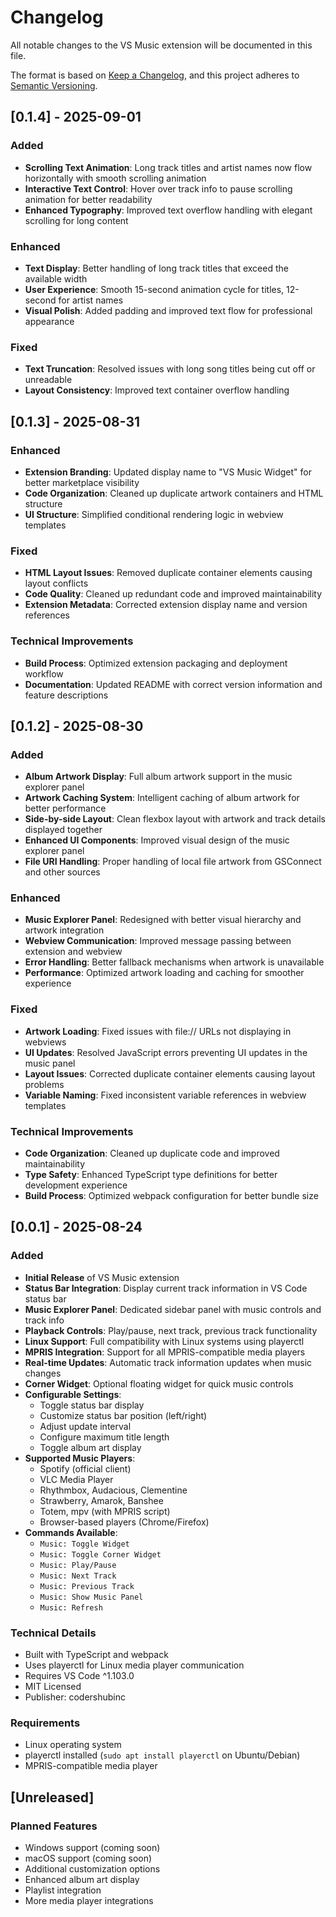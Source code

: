 # Changelog

All notable changes to the VS Music extension will be documented in this file.

The format is based on [Keep a Changelog](https://keepachangelog.com/en/1.0.0/),
and this project adheres to [Semantic Versioning](https://semver.org/spec/v2.0.0.html).

## [0.1.4] - 2025-09-01

### Added

- **Scrolling Text Animation**: Long track titles and artist names now flow horizontally with smooth scrolling animation
- **Interactive Text Control**: Hover over track info to pause scrolling animation for better readability
- **Enhanced Typography**: Improved text overflow handling with elegant scrolling for long content

### Enhanced

- **Text Display**: Better handling of long track titles that exceed the available width
- **User Experience**: Smooth 15-second animation cycle for titles, 12-second for artist names
- **Visual Polish**: Added padding and improved text flow for professional appearance

### Fixed

- **Text Truncation**: Resolved issues with long song titles being cut off or unreadable
- **Layout Consistency**: Improved text container overflow handling

## [0.1.3] - 2025-08-31

### Enhanced

- **Extension Branding**: Updated display name to "VS Music Widget" for better marketplace visibility
- **Code Organization**: Cleaned up duplicate artwork containers and HTML structure
- **UI Structure**: Simplified conditional rendering logic in webview templates

### Fixed

- **HTML Layout Issues**: Removed duplicate container elements causing layout conflicts
- **Code Quality**: Cleaned up redundant code and improved maintainability
- **Extension Metadata**: Corrected extension display name and version references

### Technical Improvements

- **Build Process**: Optimized extension packaging and deployment workflow
- **Documentation**: Updated README with correct version information and feature descriptions

## [0.1.2] - 2025-08-30

### Added

- **Album Artwork Display**: Full album artwork support in the music explorer panel
- **Artwork Caching System**: Intelligent caching of album artwork for better performance
- **Side-by-side Layout**: Clean flexbox layout with artwork and track details displayed together
- **Enhanced UI Components**: Improved visual design of the music explorer panel
- **File URI Handling**: Proper handling of local file artwork from GSConnect and other sources

### Enhanced

- **Music Explorer Panel**: Redesigned with better visual hierarchy and artwork integration
- **Webview Communication**: Improved message passing between extension and webview
- **Error Handling**: Better fallback mechanisms when artwork is unavailable
- **Performance**: Optimized artwork loading and caching for smoother experience

### Fixed

- **Artwork Loading**: Fixed issues with file:// URLs not displaying in webviews
- **UI Updates**: Resolved JavaScript errors preventing UI updates in the music panel
- **Layout Issues**: Corrected duplicate container elements causing layout problems
- **Variable Naming**: Fixed inconsistent variable references in webview templates

### Technical Improvements

- **Code Organization**: Cleaned up duplicate code and improved maintainability
- **Type Safety**: Enhanced TypeScript type definitions for better development experience
- **Build Process**: Optimized webpack configuration for better bundle size

## [0.0.1] - 2025-08-24

### Added

- **Initial Release** of VS Music extension
- **Status Bar Integration**: Display current track information in VS Code status bar
- **Music Explorer Panel**: Dedicated sidebar panel with music controls and track info
- **Playback Controls**: Play/pause, next track, previous track functionality
- **Linux Support**: Full compatibility with Linux systems using playerctl
- **MPRIS Integration**: Support for all MPRIS-compatible media players
- **Real-time Updates**: Automatic track information updates when music changes
- **Corner Widget**: Optional floating widget for quick music controls
- **Configurable Settings**:
  - Toggle status bar display
  - Customize status bar position (left/right)
  - Adjust update interval
  - Configure maximum title length
  - Toggle album art display
- **Supported Music Players**:
  - Spotify (official client)
  - VLC Media Player
  - Rhythmbox, Audacious, Clementine
  - Strawberry, Amarok, Banshee
  - Totem, mpv (with MPRIS script)
  - Browser-based players (Chrome/Firefox)
- **Commands Available**:
  - `Music: Toggle Widget`
  - `Music: Toggle Corner Widget`
  - `Music: Play/Pause`
  - `Music: Next Track`
  - `Music: Previous Track`
  - `Music: Show Music Panel`
  - `Music: Refresh`

### Technical Details

- Built with TypeScript and webpack
- Uses playerctl for Linux media player communication
- Requires VS Code ^1.103.0
- MIT Licensed
- Publisher: codershubinc

### Requirements

- Linux operating system
- playerctl installed (`sudo apt install playerctl` on Ubuntu/Debian)
- MPRIS-compatible media player

## [Unreleased]

### Planned Features

- Windows support (coming soon)
- macOS support (coming soon)
- Additional customization options
- Enhanced album art display
- Playlist integration
- More media player integrations
